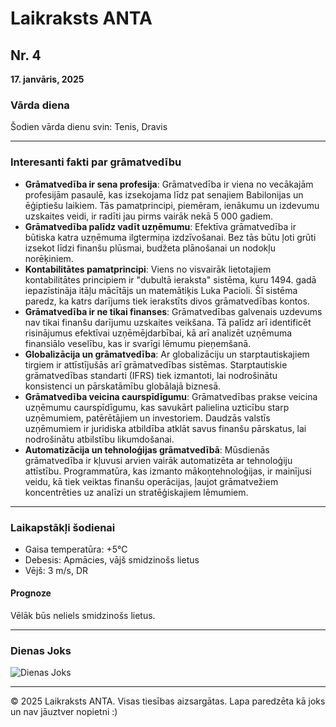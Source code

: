 # Laikraksts ANTA

## Nr. 4  
**17. janvāris, 2025**

### Vārda diena
Šodien vārda dienu svin: Tenis, Dravis

---

### Interesanti fakti par grāmatvedību

- **Grāmatvedība ir sena profesija**: Grāmatvedība ir viena no vecākajām profesijām pasaulē, kas izsekojama līdz pat senajiem Babilonijas un ēģiptiešu laikiem. Tās pamatprincipi, piemēram, ienākumu un izdevumu uzskaites veidi, ir radīti jau pirms vairāk nekā 5 000 gadiem.
- **Grāmatvedība palīdz vadīt uzņēmumu**: Efektīva grāmatvedība ir būtiska katra uzņēmuma ilgtermiņa izdzīvošanai. Bez tās būtu ļoti grūti izsekot līdzi finanšu plūsmai, budžeta plānošanai un nodokļu norēķiniem.
- **Kontabilitātes pamatprincipi**: Viens no visvairāk lietotajiem kontabilitātes principiem ir "dubultā ieraksta" sistēma, kuru 1494. gadā iepazīstināja itāļu mācītājs un matemātiķis Luka Pacioli. Šī sistēma paredz, ka katrs darījums tiek ierakstīts divos grāmatvedības kontos.
- **Grāmatvedība ir ne tikai finanses**: Grāmatvedības galvenais uzdevums nav tikai finanšu darījumu uzskaites veikšana. Tā palīdz arī identificēt risinājumus efektīvai uzņēmējdarbībai, kā arī analizēt uzņēmuma finansiālo veselību, kas ir svarīgi lēmumu pieņemšanā.
- **Globalizācija un grāmatvedība**: Ar globalizāciju un starptautiskajiem tirgiem ir attīstījušās arī grāmatvedības sistēmas. Starptautiskie grāmatvedības standarti (IFRS) tiek izmantoti, lai nodrošinātu konsistenci un pārskatāmību globālajā biznesā.
- **Grāmatvedība veicina caurspīdīgumu**: Grāmatvedības prakse veicina uzņēmumu caurspīdīgumu, kas savukārt palielina uzticību starp uzņēmumiem, patērētājiem un investoriem. Daudzās valstīs uzņēmumiem ir juridiska atbildība atklāt savus finanšu pārskatus, lai nodrošinātu atbilstību likumdošanai.
- **Automatizācija un tehnoloģijas grāmatvedībā**: Mūsdienās grāmatvedība ir kļuvusi arvien vairāk automatizēta ar tehnoloģiju attīstību. Programmatūra, kas izmanto mākoņtehnoloģijas, ir mainījusi veidu, kā tiek veiktas finanšu operācijas, ļaujot grāmatvežiem koncentrēties uz analīzi un stratēģiskajiem lēmumiem.

---

### Laikapstākļi šodienai

- Gaisa temperatūra: +5°C  
- Debesis: Apmācies, vājš smidzinošs lietus  
- Vējš: 3 m/s, DR

#### Prognoze
Vēlāk būs neliels smidzinošs lietus.

---

### Dienas Joks

![Dienas Joks](https://i.redd.it/97hzmg9f0kde1.jpeg)

---

&copy; 2025 Laikraksts ANTA. Visas tiesības aizsargātas. Lapa paredzēta kā joks un nav jāuztver nopietni :)
